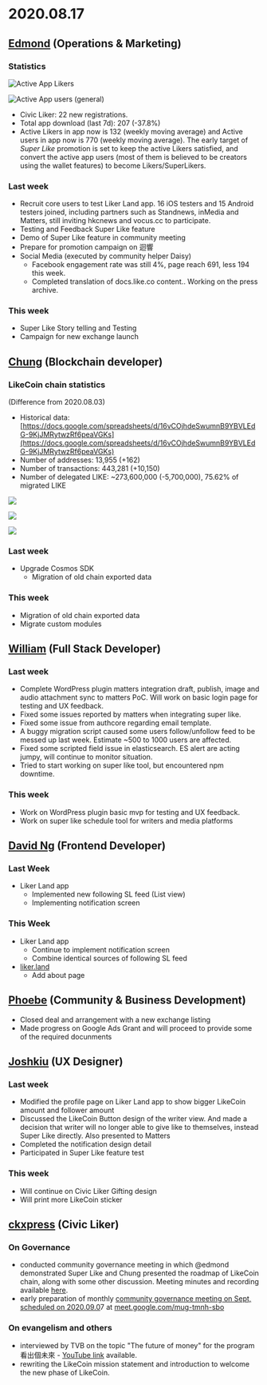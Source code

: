 # 2020.08.17

## ​[Edmond](https://like.co/edmondyu) \(Operations & Marketing\)

### **Statistics** <a id="statistics"></a>

![Active App Likers](../.gitbook/assets/image%20%2894%29.png)

![Active App users \(general\)](../.gitbook/assets/image%20%2895%29.png)

* Civic Liker: 22 new registrations. 
* Total app download \(last 7d\): 207 \(-37.8%\)  
* Active Likers in app now is 132 \(weekly moving average\) and Active users in app now is 770 \(weekly moving average\).  The early target of _Super Like_ promotion is set to keep the active Likers satisfied, and convert the active app users \(most of them is believed to be creators using the wallet features\) to become Likers/SuperLikers.

### **Last week** <a id="last-week-3"></a>

* Recruit core users to test Liker Land app.  16 iOS testers and 15 Android testers joined, including partners such as Standnews, inMedia and Matters, still inviting hkcnews and vocus.cc to participate.
* Testing and Feedback Super Like feature
* Demo of Super Like feature in community meeting
* Prepare for promotion campaign on 迴響
* Social Media \(executed by community helper Daisy\)
  * Facebook engagement rate was still 4%, page reach 691, less 194 this week.
  * Completed translation of docs.like.co content.. Working on the press archive.

### This week <a id="this-week-3"></a>

* Super Like Story telling and Testing
* Campaign for new exchange launch

## [Chung](https://like.co/chungwu) \(Blockchain developer\) <a id="chung-blockchain-developer"></a>

### LikeCoin chain statistics <a id="likecoin-chain-statistics"></a>

\(Difference from 2020.08.03\)

* Historical data: [https://docs.google.com/spreadsheets/d/16vCOjhdeSwumnB9YBVLEdG-9KjJMRytwzRf6peaVGKs](https://docs.google.com/spreadsheets/d/16vCOjhdeSwumnB9YBVLEdG-9KjJMRytwzRf6peaVGKs)​
* Number of addresses: 13,955 \(+162\)
* Number of transactions: 443,281 \(+10,150\)
* Number of delegated LIKE: ~273,600,000 \(-5,700,000\), 75.62% of migrated LIKE

![](../.gitbook/assets/image%20%2892%29.png)

![](../.gitbook/assets/image%20%2893%29.png)

![](../.gitbook/assets/image%20%2891%29.png)

### Last week <a id="last-week"></a>

* Upgrade Cosmos SDK
  * Migration of old chain exported data

### This week <a id="this-week"></a>

* Migration of old chain exported data
* Migrate custom modules

## ​[William](https://like.co/williamchong) \(Full Stack Developer\) <a id="william-full-stack-developer"></a>

### Last week <a id="last-week-1"></a>

* Complete WordPress plugin matters integration draft, publish, image and audio attachment sync to matters PoC. Will work on basic login page for testing and UX feedback.
* Fixed some issues reported by matters when integrating super like.
* Fixed some issue from authcore regarding email template.
* A buggy migration script caused some users follow/unfollow feed to be messed up last week. Estimate ~500 to 1000 users are affected.
* Fixed some scripted field issue in elasticsearch. ES alert are acting jumpy, will continue to monitor situation.
* Tried to start working on super like tool, but encountered npm downtime.

### This week <a id="this-week-1"></a>

* Work on WordPress plugin basic mvp for testing and UX feedback.
* Work on super like schedule tool for writers and media platforms

## ​[David Ng](https://github.com/nwingt) \(Frontend Developer\) <a id="david-ng-frontend-developer"></a>

### Last Week <a id="last-week-2"></a>

* Liker Land app
  * Implemented new following SL feed \(List view\)
  * Implementing notification screen

### **This Week** <a id="this-week-2"></a>

* Liker Land app
  * Continue to implement notification screen
  * Combine identical sources of following SL feed
* [liker.land](https://liker.land)
  * Add about page

## ​[Phoebe](https://like.co/phoebe_fb) \(Community & Business Development\) <a id="fbf6"></a>

* Closed deal and arrangement with a new exchange listing 
* Made progress on Google Ads Grant and will proceed to provide some of the required docunments

## ​[Joshkiu](https://like.co/joshkiu) \(UX Designer\) <a id="joshkiu-ux-designer"></a>

### Last week <a id="last-week-4"></a>

* Modified the profile page on Liker Land app to show bigger LikeCoin amount and follower amount
* Discussed the LikeCoin Button design of the writer view. And made a decision that writer will no longer able to give like to themselves, instead Super Like directly. Also presented to Matters
* Completed the notification design detail
* Participated in Super Like feature test

### This week <a id="this-week-4"></a>

* Will continue on Civic Liker Gifting design
* Will print more LikeCoin sticker

## ​[ckxpress](https://like.co/ckxpress) \(Civic Liker\) <a id="fbf6-1"></a>

### **On Governance**

* conducted community governance meeting in which @edmond demonstrated Super Like and Chung presented the roadmap of LikeCoin chain, along with some other discussion. Meeting minutes and recording available [here](https://medium.com/likecoin/likecoin-2020-08-community-governance-meeting-bfbfb54012c0).
* early preparation of monthly [community governance meeting on Sept, scheduled on 2020.09.0](https://medium.com/likecoin/likecoin-governance-meeting-2020-08-agenda-3be1fca577bb)7 at [meet.google.com/mug-tmnh-sbo](https://meet.google.com/mug-tmnh-sbo)

### On evangelism and others

* interviewed by TVB on the topic "The future of money" for the program 看出個未來 - [YouTube link](https://www.youtube.com/watch?v=NNzpNrTfPtA) available.
* rewriting the LikeCoin mission statement and introduction to welcome the new phase of LikeCoin.

